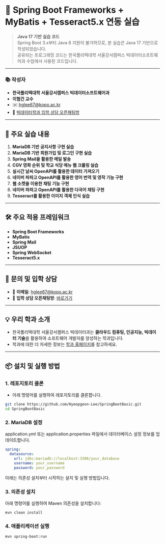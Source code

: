 # 🌱 Spring Boot Frameworks + MyBatis + Tesseract5.x 연동 실습

> **Java 17 기반 실습 코드**  
> Spring Boot 3.x부터 Java 8 지원이 불가하므로, 본 실습은 Java 17 기반으로 작성되었습니다.  
> 공유되는 프로그래밍 코드는 한국폴리텍대학 서울강서캠퍼스 빅데이터소프트웨어과 수업에서 사용된 코드입니다.

---

### 📚 **작성자**
- **한국폴리텍대학 서울강서캠퍼스 빅데이터소프트웨어과**  
- **이협건 교수**  
- ✉️ [hglee67@kopo.ac.kr](mailto:hglee67@kopo.ac.kr)  
- 🔗 [빅데이터학과 입학 상담 오픈채팅방](https://open.kakao.com/o/gEd0JIad)

---

## 🚀 주요 실습 내용

1. **MariaDB 기반 공지사항 구현 실습**
2. **MariaDB 기반 회원가입 및 로그인 구현 실습**
3. **Spring Mail을 활용한 메일 발송**
4. **CGV 영화 순위 및 학교 식당 메뉴 웹 크롤링 실습**
5. **실시간 날씨 OpenAPI를 활용한 데이터 가져오기**
6. **네이버 파파고 OpenAPI를 활용한 영어 번역 및 영작 기능 구현**
7. **웹 소켓을 이용한 채팅 기능 구현**
8. **네이버 파파고 OpenAPI를 활용한 다국어 채팅 구현**
9. **Tesseract를 활용한 이미지 객체 인식 실습**

---

## 🛠️ 주요 적용 프레임워크

- **Spring Boot Frameworks**
- **MyBatis**
- **Spring Mail**
- **JSUOP**
- **Spring WebSocket**
- **Tesseract5.x**

---

## 📩 문의 및 입학 상담

- 📧 **이메일**: [hglee67@kopo.ac.kr](mailto:hglee67@kopo.ac.kr)  
- 💬 **입학 상담 오픈채팅방**: [바로가기](https://open.kakao.com/o/gEd0JIad)

---

## 💡 **우리 학과 소개**
- 한국폴리텍대학 서울강서캠퍼스 빅데이터과는 **클라우드 컴퓨팅, 인공지능, 빅데이터 기술**을 활용하여 소프트웨어 개발자를 양성하는 학과입니다.  
- 학과에 대한 더 자세한 정보는 [학과 홈페이지](https://www.kopo.ac.kr/kangseo/content.do?menu=1547)를 참고하세요.

---

## 📦 **설치 및 실행 방법**

### 1. 레포지토리 클론
- 아래 명령어를 실행하여 레포지토리를 클론합니다.

```bash
git clone https://github.com/Hyeopgeon-Lee/SpringBootBasic.git
cd SpringBootBasic
```

### 2. MariaDB 설정
application.yml 또는 application.properties 파일에서 데이터베이스 설정 정보를 업데이트합니다.

```yaml
spring:
  datasource:
    url: jdbc:mariadb://localhost:3306/your_database
    username: your_username
    password: your_password
```

아래는 의존성 설치부터 시작하는 설치 및 실행 방법입니다.

### 3. 의존성 설치
아래 명령어를 실행하여 Maven 의존성을 설치합니다:
```bash
mvn clean install
```

### 4. 애플리케이션 실행
```bash
mvn spring-boot:run
```
